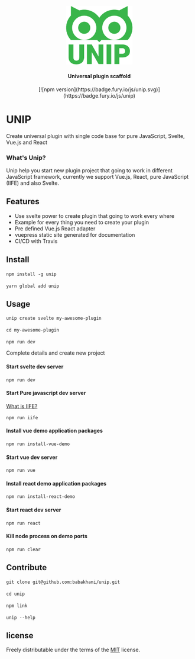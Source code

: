 <p align="center">
  <a href="https://github.com/babakhani/unip" target="_blank">
    <img width="180" src="https://raw.githubusercontent.com/babakhani/unip/master/logo.png" alt="UNIP">
  </a>
</p>
<h4 align="center">Universal plugin scaffold</h4>

<p align="center" >
[![npm version](https://badge.fury.io/js/unip.svg)](https://badge.fury.io/js/unip)
</p>

UNIP
==================

Create universal plugin with single code base for pure JavaScript, Svelte, Vue.js and React


### What's Unip?

Unip help you start new plugin project that going to work in different
JavaScript framework, currently we support Vue.js, React, pure JavaScript (IIFE) and also Svelte.

## Features
- Use svelte power to create plugin that going to work every where
- Example for every thing you need to create your plugin
- Pre defined Vue.js React adapter
- vuepress static site generated for documentation
- CI/CD with Travis

## Install

```
npm install -g unip

yarn global add unip
```

## Usage

```
unip create svelte my-awesome-plugin

cd my-awesome-plugin

npm run dev
```

Complete details and create new project

#### Start svelte dev server

```
npm run dev 
```

#### Start Pure javascript dev server

[What is IIFE?](https://developer.mozilla.org/en-US/docs/Glossary/IIFE)

```
npm run iife 
```

#### Install vue demo application packages 

```
npm run install-vue-demo
```

#### Start vue dev server

```
npm run vue 
```

#### Install react demo application packages 

```
npm run install-react-demo
```

#### Start react dev server

```
npm run react 
```

#### Kill node process on demo ports

```
npm run clear 
```

## Contribute


```
git clone git@github.com:babakhani/unip.git

cd unip

npm link

unip --help
```

## license
Freely distributable under the terms of the [MIT](https://opensource.org/licenses/MIT) license. 
